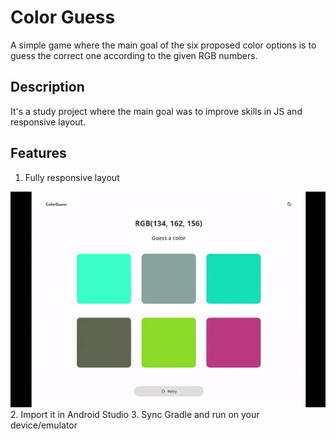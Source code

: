 <h1>Color Guess</h1>

A simple game where the main goal of the six proposed color options is to guess the correct one according to the given RGB numbers.

<h2>Description</h2>

It's a study project where the main goal was to improve skills in JS and responsive layout.

<h2>Features</h2>

1. Fully responsive layout
<img src="./assets/gifs/cg-responsivness.gif" alt="Color Guess Responsivness">
2. Import it in Android Studio
3. Sync Gradle and run on your device/emulator